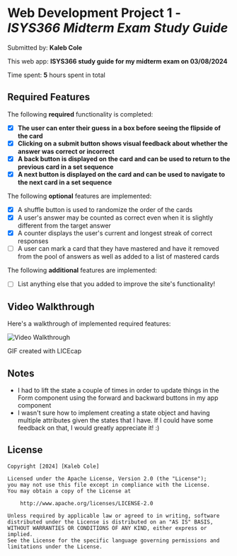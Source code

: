 # Web Development Project 1 - *ISYS366 Midterm Exam Study Guide*

Submitted by: **Kaleb Cole**

This web app: **ISYS366 study guide for my midterm exam on 03/08/2024**

Time spent: **5** hours spent in total

## Required Features

The following **required** functionality is completed:

- [X] **The user can enter their guess in a box before seeing the flipside of the card**
- [X] **Clicking on a submit button shows visual feedback about whether the answer was correct or incorrect**
- [X] **A back button is displayed on the card and can be used to return to the previous card in a set sequence**
- [X] **A next button is displayed on the card and can be used to navigate to the next card in a set sequence**

The following **optional** features are implemented:

- [X] A shuffle button is used to randomize the order of the cards
- [X] A user's answer may be counted as correct even when it is slightly different from the target answer
- [X] A counter displays the user's current and longest streak of correct responses
- [ ] A user can mark a card that they have mastered and have it removed from the pool of answers as well as added to a list of mastered cards

The following **additional** features are implemented:

* [ ] List anything else that you added to improve the site's functionality!

## Video Walkthrough

Here's a walkthrough of implemented required features:

<img src='' title='Video Walkthrough' width='' alt='Video Walkthrough' />

GIF created with LICEcap 

## Notes

* I had to lift the state a couple of times in order to update things in the Form component using the forward and backward buttons in my app component
* I wasn't sure how to implement creating a state object and having multiple attributes given the states that I have. If I could have some feedback on that, I would greatly appreciate it! :)


## License

    Copyright [2024] [Kaleb Cole]

    Licensed under the Apache License, Version 2.0 (the "License");
    you may not use this file except in compliance with the License.
    You may obtain a copy of the License at

        http://www.apache.org/licenses/LICENSE-2.0

    Unless required by applicable law or agreed to in writing, software
    distributed under the License is distributed on an "AS IS" BASIS,
    WITHOUT WARRANTIES OR CONDITIONS OF ANY KIND, either express or implied.
    See the License for the specific language governing permissions and
    limitations under the License.